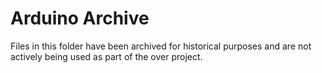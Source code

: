 # Arduino Archive

Files in this folder have been archived for historical purposes and are not actively being used as part of the over project.
